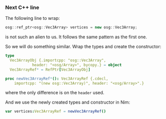 
### Next C++ line
The following line to wrap:
```c++
osg::ref_ptr<osg::Vec3Array> vertices = new osg::Vec3Array;
```
is not such an alien to us. It follows the same pattern as the first one.

So we will do something similar. Wrap the types and create the constructor:
```nim
type
  Vec3ArrayObj {.importcpp: "osg::Vec3Array",
            header: "<osg/Array>", bycopy.} = object
  Vec3ArrayRef* = RefPtr[Vec3ArrayObj]

proc newVec3ArrayRef*(): Vec3ArrayRef {.cdecl, 
    importcpp: "(new osg::Vec3Array)", header: "<osg/Array>".}
```
where the only difference is on the `header` used.

And we use the newly created types and constructor in Nim:
```nim
var vertices:Vec3ArrayRef = newVec3ArrayRef()
```
